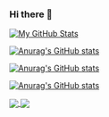 ### Hi there 👋

[![My GitHub Stats](https://github-readme-stats.vercel.app/api?username=ljnazar&show_icons=true&hide=issues,contribs&theme=dark#gh-dark-mode-only)]()

[![Anurag's GitHub stats](https://github-readme-stats.vercel.app/api?username=ljnazar)]()

[![Anurag's GitHub stats](https://github-readme-stats.vercel.app/api/top-langs/?username=ljnazar&langs_count=6&layout=compact&theme=dark#gh-dark-mode-only)]()

[![Anurag's GitHub stats](https://github-readme-stats.vercel.app/api?username=anuraghazra)]()

<a href="https://github.com/anuraghazra/github-readme-stats">
  <img align="center" src="https://github-readme-stats.vercel.app/api/pin/?username=anuraghazra&repo=github-readme-stats" />
</a>
<a href="https://github.com/rachosuar/github-readme-stats">
  <img align="center" src="https://github-readme-stats.vercel.app/api?username=ljnazar" />
</a>

<!--
**ljnazar/ljnazar** is a ✨ _special_ ✨ repository because its `README.md` (this file) appears on your GitHub profile.

Here are some ideas to get you started:

- 🔭 I’m currently working on ...
- 🌱 I’m currently learning ...
- 👯 I’m looking to collaborate on ...
- 🤔 I’m looking for help with ...
- 💬 Ask me about ...
- 📫 How to reach me: ...
- 😄 Pronouns: ...
- ⚡ Fun fact: ...
-->
